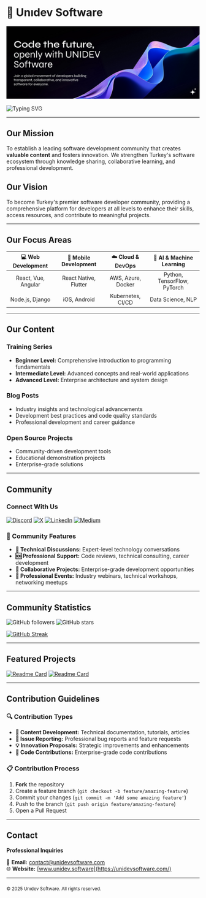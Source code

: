 # 🚀 Unıdev Software

![UNIDEV Banner](images/unidevbannergithub.png)

![Typing SVG](https://readme-typing-svg.herokuapp.com?font=Fira+Code&size=30&duration=3000&pause=1000&color=0066CC&center=true&vCenter=true&width=600&lines=Software+Developers+Community;Useful+Content+%26+Resources;Learning+Together!)

---

##  Our Mission

To establish a leading software development community that creates **valuable content** and fosters innovation. We strengthen Turkey's software ecosystem through knowledge sharing, collaborative learning, and professional development.

##  Our Vision

To become Turkey's premier software developer community, providing a comprehensive platform for developers at all levels to enhance their skills, access resources, and contribute to meaningful projects.

---

## Our Focus Areas

| 💻 Web Development | 📱 Mobile Development | ☁️ Cloud & DevOps | 🤖 AI & Machine Learning |
|:------------------:|:--------------------:|:-----------------:|:------------------------:|
| React, Vue, Angular | React Native, Flutter | AWS, Azure, Docker | Python, TensorFlow, PyTorch |
| Node.js, Django | iOS, Android | Kubernetes, CI/CD | Data Science, NLP |

---

## Our Content

###  Training Series
- **Beginner Level:** Comprehensive introduction to programming fundamentals
- **Intermediate Level:** Advanced concepts and real-world applications
- **Advanced Level:** Enterprise architecture and system design

###  Blog Posts
- Industry insights and technological advancements
- Development best practices and code quality standards
- Professional development and career guidance

###  Open Source Projects
- Community-driven development tools
- Educational demonstration projects
- Enterprise-grade solutions

---

##  Community

### Connect With Us

[![Discord](https://img.shields.io/badge/Discord-5865F2?style=for-the-badge&logo=discord&logoColor=white)](https://discord.gg/unidev)
[![X](https://img.shields.io/badge/Twitter-1DA1F2?style=for-the-badge&logo=twitter&logoColor=white)](https://twitter.com/unidev_software)
[![LinkedIn](https://img.shields.io/badge/LinkedIn-0077B5?style=for-the-badge&logo=linkedin&logoColor=white)](https://www.linkedin.com/company/103592913)
[![Medium](https://img.shields.io/badge/Medium-12100E?style=for-the-badge&logo=medium&logoColor=white)](https://medium.com/@unidevturkiye)

### 👥 Community Features

- **💬 Technical Discussions:** Expert-level technology conversations
- **🆘 Professional Support:** Code reviews, technical consulting, career development
- **🎯 Collaborative Projects:** Enterprise-grade development opportunities
- **📅 Professional Events:** Industry webinars, technical workshops, networking meetups

---

##  Community Statistics

![GitHub followers](https://img.shields.io/github/followers/unidev-software?style=social)
![GitHub stars](https://img.shields.io/github/stars/unidev-software?style=social)

[![GitHub Streak](https://github-readme-streak-stats.herokuapp.com?user=unidev-software&theme=tokyonight&hide_border=true&locale=tr)](https://git.io/streak-stats)

---

##  Featured Projects

[![Readme Card](https://github-readme-stats.vercel.app/api/pin/?username=unidev-software&repo=web-development-guide&theme=tokyonight)](https://github.com/unidev-software/web-development-guide)
[![Readme Card](https://github-readme-stats.vercel.app/api/pin/?username=unidev-software&repo=mobile-app-templates&theme=tokyonight)](https://github.com/unidev-software/mobile-app-templates)

---

##  Contribution Guidelines

### 🔍 Contribution Types
- **📝 Content Development:** Technical documentation, tutorials, articles
- **🐛 Issue Reporting:** Professional bug reports and feature requests
- **💡 Innovation Proposals:** Strategic improvements and enhancements
- **🔧 Code Contributions:** Enterprise-grade code contributions

### 📋 Contribution Process
1. **Fork** the repository
2. Create a feature branch (`git checkout -b feature/amazing-feature`)
3. Commit your changes (`git commit -m 'Add some amazing feature'`)
4. Push to the branch (`git push origin feature/amazing-feature`)
5. Open a Pull Request

---

##  Contact

**Professional Inquiries**

📧 **Email:** contact@unidevsoftware.com  
🌐 **Website:** [www.unidev.software](https://unidevsoftware.com/)  

---

<sub>© 2025 Unıdev Software. All rights reserved.</sub>